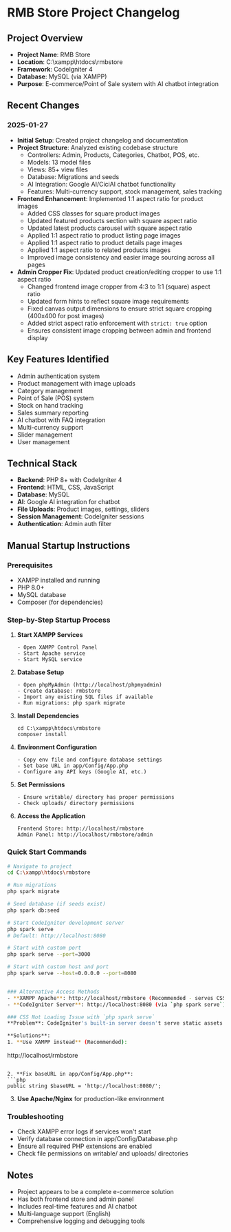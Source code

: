 # RMB Store Project Changelog

## Project Overview
- **Project Name**: RMB Store
- **Location**: C:\xampp\htdocs\rmbstore
- **Framework**: CodeIgniter 4
- **Database**: MySQL (via XAMPP)
- **Purpose**: E-commerce/Point of Sale system with AI chatbot integration

## Recent Changes

### 2025-01-27
- **Initial Setup**: Created project changelog and documentation
- **Project Structure**: Analyzed existing codebase structure
  - Controllers: Admin, Products, Categories, Chatbot, POS, etc.
  - Models: 13 model files
  - Views: 85+ view files
  - Database: Migrations and seeds
  - AI Integration: Google AI/CiciAI chatbot functionality
  - Features: Multi-currency support, stock management, sales tracking
- **Frontend Enhancement**: Implemented 1:1 aspect ratio for product images
  - Added CSS classes for square product images
  - Updated featured products section with square aspect ratio
  - Updated latest products carousel with square aspect ratio
  - Applied 1:1 aspect ratio to product listing page images
  - Applied 1:1 aspect ratio to product details page images
  - Applied 1:1 aspect ratio to related products images
  - Improved image consistency and easier image sourcing across all pages
- **Admin Cropper Fix**: Updated product creation/editing cropper to use 1:1 aspect ratio
  - Changed frontend image cropper from 4:3 to 1:1 (square) aspect ratio
  - Updated form hints to reflect square image requirements
  - Fixed canvas output dimensions to ensure strict square cropping (400x400 for post images)
  - Added strict aspect ratio enforcement with `strict: true` option
  - Ensures consistent image cropping between admin and frontend display

## Key Features Identified
- Admin authentication system
- Product management with image uploads
- Category management
- Point of Sale (POS) system
- Stock on hand tracking
- Sales summary reporting
- AI chatbot with FAQ integration
- Multi-currency support
- Slider management
- User management

## Technical Stack
- **Backend**: PHP 8+ with CodeIgniter 4
- **Frontend**: HTML, CSS, JavaScript
- **Database**: MySQL
- **AI**: Google AI integration for chatbot
- **File Uploads**: Product images, settings, sliders
- **Session Management**: CodeIgniter sessions
- **Authentication**: Admin auth filter

## Manual Startup Instructions

### Prerequisites
- XAMPP installed and running
- PHP 8.0+ 
- MySQL database
- Composer (for dependencies)

### Step-by-Step Startup Process

1. **Start XAMPP Services**
   ```
   - Open XAMPP Control Panel
   - Start Apache service
   - Start MySQL service
   ```

2. **Database Setup**
   ```
   - Open phpMyAdmin (http://localhost/phpmyadmin)
   - Create database: rmbstore
   - Import any existing SQL files if available
   - Run migrations: php spark migrate
   ```

3. **Install Dependencies**
   ```
   cd C:\xampp\htdocs\rmbstore
   composer install
   ```

4. **Environment Configuration**
   ```
   - Copy env file and configure database settings
   - Set base URL in app/Config/App.php
   - Configure any API keys (Google AI, etc.)
   ```

5. **Set Permissions**
   ```
   - Ensure writable/ directory has proper permissions
   - Check uploads/ directory permissions
   ```

6. **Access the Application**
   ```
   Frontend Store: http://localhost/rmbstore
   Admin Panel: http://localhost/rmbstore/admin
   ```

### Quick Start Commands
```bash
# Navigate to project
cd C:\xampp\htdocs\rmbstore

# Run migrations
php spark migrate

# Seed database (if seeds exist)
php spark db:seed

# Start CodeIgniter development server
php spark serve
# Default: http://localhost:8080

# Start with custom port
php spark serve --port=3000

# Start with custom host and port
php spark serve --host=0.0.0.0 --port=8080


### Alternative Access Methods
- **XAMPP Apache**: http://localhost/rmbstore (Recommended - serves CSS/JS properly)
- **CodeIgniter Server**: http://localhost:8080 (via `php spark serve`)

### CSS Not Loading Issue with `php spark serve`
**Problem**: CodeIgniter's built-in server doesn't serve static assets (CSS, JS, images) by default.

**Solutions**:
1. **Use XAMPP instead** (Recommended):
   ```
   http://localhost/rmbstore
   ```

2. **Fix baseURL in app/Config/App.php**:
   ```php
   public string $baseURL = 'http://localhost:8080/';
   ```

3. **Use Apache/Nginx** for production-like environment

### Troubleshooting
- Check XAMPP error logs if services won't start
- Verify database connection in app/Config/Database.php
- Ensure all required PHP extensions are enabled
- Check file permissions on writable/ and uploads/ directories

## Notes
- Project appears to be a complete e-commerce solution
- Has both frontend store and admin panel
- Includes real-time features and AI chatbot
- Multi-language support (English)
- Comprehensive logging and debugging tools
